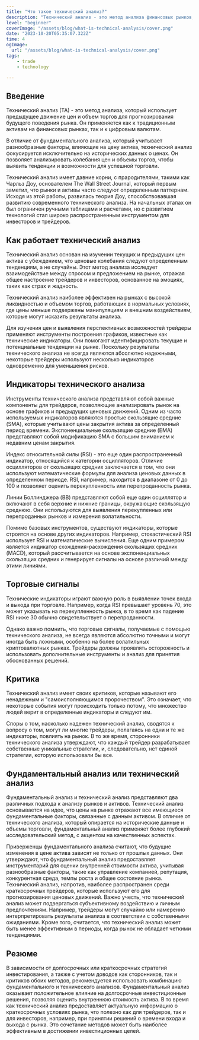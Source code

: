 ```yaml
---
title: "Что такое технический анализ?"
description: "Технический анализ - это метод анализа финансовых рынков, в котором исследователи анализируют исторические ценовые данные и объемы торгов для прогнозирования будущих движений рынка. Он основывается на идее, что рыночные цены отражают всю доступную информацию и следуют определенным паттернам и тенденциям."
level: "beginner"
coverImage: "/assets/blog/what-is-technical-analysis/cover.png"
date: "2023-10-20T05:35:07.322Z"
time: 4
ogImage:
  url: "/assets/blog/what-is-technical-analysis/cover.png"
tags:
    - trade
    - technology

---
```



## Введение
Технический анализ (ТА) - это метод анализа, который использует предыдущее движение цен и объем торгов для прогнозирования будущего поведения рынка. Он применяется как к традиционным активам на финансовых рынках, так и к цифровым валютам.

В отличие от фундаментального анализа, который учитывает разнообразные факторы, влияющие на цену актива, технический анализ фокусируется исключительно на исторических данных о ценах. Он позволяет анализировать колебания цен и объемы торгов, чтобы выявить тенденции и возможности для успешной торговли.

Технический анализ имеет давние корни, с прародителями, такими как Чарльз Доу, основателем The Wall Street Journal, который первым заметил, что рынки и активы часто следуют определенным паттернам. Исходя из этой работы, развилась теория Доу, способствовавшая развитию современного технического анализа. На начальных этапах он был ограничен ручными таблицами и расчетами, но с развитием технологий стал широко распространенным инструментом для инвесторов и трейдеров.

## Как работает технический анализ
Технический анализ основан на изучении текущих и предыдущих цен актива с убеждением, что ценовые колебания следуют определенным тенденциям, а не случайны. Этот метод анализа исследует взаимодействие между спросом и предложением на рынке, отражая общее настроение трейдеров и инвесторов, основанное на эмоциях, таких как страх и жадность.

Технический анализ наиболее эффективен на рынках с высокой ликвидностью и объемом торгов, работающих в нормальных условиях, где цены меньше подвержены манипуляциям и внешним воздействиям, которые могут исказить результаты анализа.

Для изучения цен и выявления перспективных возможностей трейдеры применяют инструменты построения графиков, известные как технические индикаторы. Они помогают идентифицировать текущие и потенциальные тенденции на рынке. Поскольку результаты технического анализа не всегда являются абсолютно надежными, некоторые трейдеры используют несколько индикаторов одновременно для уменьшения рисков.

<!-- banner_place -->

## Индикаторы технического анализа
Инструменты технического анализа представляют собой важные компоненты для трейдеров, позволяющие анализировать рынок на основе графиков и предыдущих ценовых движений. Одним из часто используемых индикаторов являются простые скользящие средние (SMA), которые учитывают цены закрытия актива за определенный период времени. Экспоненциальные скользящие средние (EMA) представляют собой модификацию SMA с большим вниманием к недавним ценам закрытия.

Индекс относительной силы (RSI) - это еще один распространенный индикатор, относящийся к категории осцилляторов. Отличие осцилляторов от скользящих средних заключается в том, что они используют математические формулы для анализа ценовых данных в определенном периоде. RSI, например, находится в диапазоне от 0 до 100 и позволяет оценить перекупленность или перепроданность рынка.

Линии Боллинджера (BB) представляют собой еще один осциллятор и включают в себя верхние и нижние границы, окружающие скользящую среднюю. Они используются для выявления перекупленных или перепроданных рынков и измерения волатильности.

Помимо базовых инструментов, существуют индикаторы, которые строятся на основе других индикаторов. Например, стохастический RSI использует RSI и математические вычисления. Еще одним примером является индикатор схождения-расхождения скользящих средних (MACD), который рассчитывается на основе экспоненциальных скользящих средних и генерирует сигналы на основе различий между этими линиями.

## Торговые сигналы
Технические индикаторы играют важную роль в выявлении точек входа и выхода при торговле. Например, когда RSI превышает уровень 70, это может указывать на перекупленность рынка, в то время как падение RSI ниже 30 обычно свидетельствует о перепроданности.

Однако важно помнить, что торговые сигналы, получаемые с помощью технического анализа, не всегда являются абсолютно точными и могут иногда быть ложными, особенно на более волатильных криптовалютных рынках. Трейдеры должны проявлять осторожность и использовать дополнительные инструменты и анализ для принятия обоснованных решений.

## Критика
Технический анализ имеет своих критиков, которые называют его ненадежным и "самоисполняющимся пророчеством". Это означает, что некоторые события могут происходить только потому, что множество людей верит в определенные индикаторы и следуют им.

Споры о том, насколько надежен технический анализ, сводятся к вопросу о том, могут ли многие трейдеры, полагаясь на одни и те же индикаторы, повлиять на рынок. В то же время, сторонники технического анализа утверждают, что каждый трейдер разрабатывает собственные уникальные стратегии, и, следовательно, нет единой стратегии, которую использовали бы все.

## Фундаментальный анализ или технический анализ
Фундаментальный анализ и технический анализ представляют два различных подхода к анализу рынков и активов. Технический анализ основывается на идее, что цены на рынке отражают все имеющиеся фундаментальные факторы, связанные с данным активом. В отличие от технического анализа, который опирается на исторические данные и объемы торговли, фундаментальный анализ применяет более глубокий исследовательский метод, с акцентом на качественных аспектах.

Приверженцы фундаментального анализа считают, что будущие изменения в цене актива зависят не только от прошлых данных. Они утверждают, что фундаментальный анализ предоставляет инструментарий для оценки внутренней стоимости актива, учитывая разнообразные факторы, такие как управление компанией, репутация, конкурентная среда, темпы роста и общее состояние рынка. Технический анализ, напротив, наиболее распространен среди краткосрочных трейдеров, которые используют его для прогнозирования ценовых движений. Важно учесть, что технический анализ может подвергаться субъективному воздействию и личным предпочтениям. Например, трейдеры могут случайно или намеренно интерпретировать результаты анализа в соответствии с собственными ожиданиями. Кроме того, считается, что технический анализ может быть менее эффективным в периоды, когда рынок не обладает четкими тенденциями.

## Резюме
В зависимости от долгосрочных или краткосрочных стратегий инвестирования, а также с учетом доводов как сторонников, так и критиков обоих методов, рекомендуется использовать комбинацию фундаментального и технического анализов. Фундаментальный анализ оказывает положительное влияние на долгосрочные инвестиционные решения, позволяя оценить внутреннюю стоимость актива. В то время как технический анализ предоставляет актуальную информацию о краткосрочных условиях рынка, что полезно как для трейдеров, так и для инвесторов, например, при принятии решений о времени входа и выхода с рынка. Это сочетание методов может быть наиболее эффективным в достижении инвестиционных целей.

